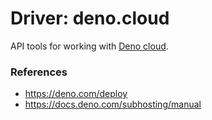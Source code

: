 # Driver: deno.cloud
API tools for working with [Deno cloud](https://deno.com/deploy).


### References

- https://deno.com/deploy
- https://docs.deno.com/subhosting/manual

